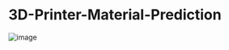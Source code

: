 # 3D-Printer-Material-Prediction
![image](https://github.com/Supreetha-02/3D-Printer-Material-Prediction/assets/80637922/9bb09100-ca55-4567-a04c-5e3ba34be30d)
